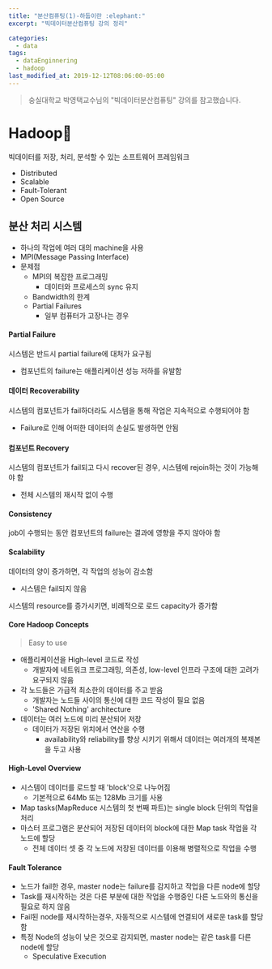 ```yaml
---
title: "분산컴퓨팅(1)-하둡이란 :elephant:"
excerpt: "빅데이터분산컴퓨팅 강의 정리"

categories:
  - data
tags:
  - dataEnginnering
  - hadoop
last_modified_at: 2019-12-12T08:06:00-05:00
---
```


> 숭실대학교 박영택교수님의 "빅데이터분산컴퓨팅" 강의를 참고했습니다.

# Hadoop:elephant:

빅데이터를 저장, 처리, 분석할 수 있는 소프트웨어 프레임워크

- Distributed
- Scalable
- Fault-Tolerant
- Open Source

## 분산 처리 시스템

- 하나의 작업에 여러 대의 machine을 사용
- MPI(Message Passing Interface)
- 문제점
  - MPI의 복잡한 프로그래밍
    - 데이터와 프로세스의 sync 유지
  - Bandwidth의 한계
  - Partial Failures
    - 일부 컴퓨터가 고장나는 경우

#### Partial Failure

시스템은 반드시 partial failure에 대처가 요구됨

- 컴포넌트의 failure는 애플리케이션 성능 저하를 유발함

#### 데이터 Recoverability

시스템의 컴포넌트가 fail하더라도 시스템을 통해 작업은 지속적으로 수행되어야 함

- Failure로 인해 어떠한 데이터의 손실도 발생하면 안됨

#### 컴포넌트 Recovery

시스템의 컴포넌트가 fail되고 다시 recover된 경우, 시스템에 rejoin하는 것이 가능해야 함

- 전체 시스템의 재시작 없이 수행

#### Consistency

job이 수행되는 동안 컴포넌트의 failure는 결과에 영향을 주지 않아야 함

#### Scalability

데이터의 양이 증가하면, 각 작업의 성능이 감소함

- 시스템은 fail되지 않음

시스템의 resource를 증가시키면, 비례적으로 로드 capacity가 증가함

#### Core Hadoop Concepts

> Easy to use

- 애플리케이션을 High-level 코드로 작성
  - 개발자에 네트워크 프로그래밍, 의존성, low-level 인프라 구조에 대한 고려가 요구되지 않음
- 각 노드들은 가급적 최소한의 데이터를 주고 받음
  - 개발자는 노드들 사이의 통신에 대한 코드 작성이 필요 없음
  - 'Shared Nothing' architecture
- 데이터는 여러 노드에 미리 분산되어 저장
  - 데이터가 저장된 위치에서 연산을 수행
    - availability와 reliability를 향상 시키기 위해서 데이터는 여러개의 복제본을 두고 사용

#### High-Level Overview

- 시스템이 데이터를 로드할 때 'block'으로 나누어짐
  - 기본적으로 64Mb 또는 128Mb 크기를 사용
- Map tasks(MapReduce 시스템의 첫 번째 파트)는 single block 단위의 작업을 처리
- 마스터 프로그램은 분산되어 저장된 데이터의 block에 대한 Map task 작업을 각 노드에 할당
  - 전체 데이터 셋 중 각 노드에 저장된 데이터를 이용해 병렬적으로 작업을 수행

#### Fault Tolerance

- 노드가 fail한 경우, master node는 failure를 감지하고 작업을 다른 node에 할당
- Task를 재시작하는 것은 다른 부분에 대한 작업을 수행중인 다른 노드와의 통신을 필요로 하지 않음
- Fail된 node를 재시작하는경우, 자동적으로 시스템에 연결되어 새로운 task를 할당함
- 특정 Node의 성능이 낮은 것으로 감지되면, master node는 같은 task를 다른 node에 할당
  - Speculative Execution